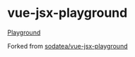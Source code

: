 # vue-jsx-playground

[Playground](https://vue-jsx-playground.vercel.app/)

Forked from [sodatea/vue-jsx-playground](https://github.com/sodatea/vue-jsx-playground)
